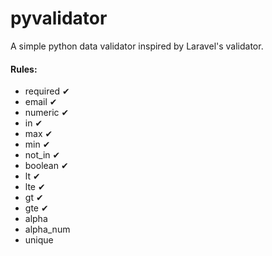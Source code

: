 # pyvalidator

A simple python data validator inspired by Laravel's validator.

#### Rules:
- required &#10004;
- email &#10004;
- numeric &#10004;
- in &#10004;
- max &#10004;
- min &#10004;
- not_in &#10004;
- boolean &#10004;
- lt &#10004;
- lte &#10004;
- gt &#10004;
- gte &#10004;
- alpha
- alpha_num
- unique

